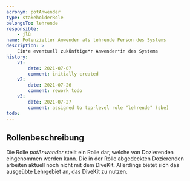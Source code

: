 ```yaml
---
acronym: potAnwender
type: stakeholderRole
belongsTo: lehrende
responsible: 
    - jlü
name: Potenzieller Anwender als lehrende Person des Systems
description: >
    Ein*e eventuell zukünftige*r Anwender*in des Systems
history:
    v1:
        date: 2021-07-07
        comment: initially created
    v2:
        date: 2021-07-26
        comment: rework todo
    v3: 
        date: 2021-07-27
        comment: assigned to top-level role "lehrende" (sbe)     
todo:
---
```



## Rollenbeschreibung

Die Rolle _potAnwender_ stellt ein Rolle dar, welche von Dozierenden eingenommen werden kann. Die in der Rolle abgedeckten Dozierenden arbeiten aktuell noch nicht 
mit dem DiveKit. Allerdings bietet sich das ausgeübte Lehrgebiet an, das DiveKit zu nutzen.
